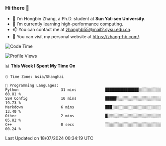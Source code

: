 ### Hi there 👋

- 🔭 I’m Hongbin Zhang, a Ph.D. student at **Sun Yat-sen University**.
- 🌱 I’m currently learning high-performance computing.
- 📫 You can contact me at zhanghb55@mail2.sysu.edu.cn.
- 👀 You can visit my personal website at https://zhang-hb.com/.

<!--START_SECTION:waka-->
![Code Time](http://img.shields.io/badge/Code%20Time-330%20hrs%2010%20mins-blue)

![Profile Views](http://img.shields.io/badge/Profile%20Views-1-blue)

📊 **This Week I Spent My Time On** 

```text
🕑︎ Time Zone: Asia/Shanghai

💬 Programming Languages: 
Python                   31 mins             ███████████████░░░░░░░░░░   60.81 % 
SSH Config               10 mins             █████░░░░░░░░░░░░░░░░░░░░   19.73 % 
Markdown                 6 mins              ███░░░░░░░░░░░░░░░░░░░░░░   13.40 % 
Other                    2 mins              █░░░░░░░░░░░░░░░░░░░░░░░░   05.82 % 
C++                      0 secs              ░░░░░░░░░░░░░░░░░░░░░░░░░   00.24 % 
```


 Last Updated on 18/07/2024 00:34:19 UTC
<!--END_SECTION:waka-->
